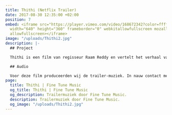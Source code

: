 ```yaml
---
title: Thithi (Netflix Trailer)
date: 2017-08-30 12:35:00 +02:00
position: 7
embed: <iframe src="https://player.vimeo.com/video/168672342?color=ffffff&title=0&byline=0&portrait=0"
  width="640" height="360" frameborder="0" webkitallowfullscreen mozallowfullscreen
  allowfullscreen></iframe>
image: "/uploads/Thithi2.jpg"
description: |-
  ## Project

  Thithi is een film van regisseur Raam Reddy en vertelt het verhaal van hoe drie generaties in een dorp in Zuid-India reageren op de dood van hun grootvader, de 101-jarige Century Gowda. De film werd positief ontvangen en heeft sinds zijn release op verschillende internationale filmfestivals prijzen gewonnen. Bekijk <a href="https://www.netflix.com/title/80107370" target="_blank">de volledige film</a> op Netflix.

  ## Audio

  Voor deze film produceerden wij de trailer-muziek. In nauw contact met de regisseur componeerden we een soundtrack die zo goed mogelijk aansluit bij de karakters en sfeer van de film. Hierbij maakten we onder andere gebruik van opnames van lokale musici uit Nodekoppalu, het dorp waarin het verhaal zich afspeelt.
page:
  title: Thithi | Fine Tune Music
  og_title: Thithi | Fine Tune Music
  og_description: Trailermuziek door Fine Tune Music.
  description: Trailermuziek door Fine Tune Music.
  og_image: "/uploads/Thithi2.jpg"
---
```


